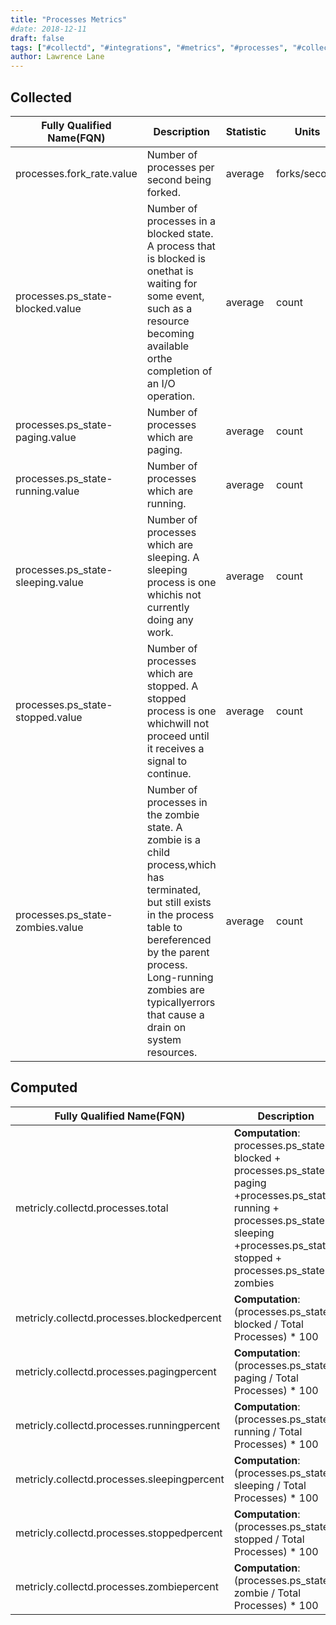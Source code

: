 ```yaml
---
title: "Processes Metrics"
#date: 2018-12-11
draft: false
tags: ["#collectd", "#integrations", "#metrics", "#processes", "#collectors" ]
author: Lawrence Lane
---
```


## Collected
| Fully Qualified Name(FQN)         | Description                                                                                                                                                                                                                                              | Statistic | Units        | Min | Max  | Sparse Data Strategy(SDS) | BASE | CORR | UTIL |
|-----------------------------------|----------------------------------------------------------------------------------------------------------------------------------------------------------------------------------------------------------------------------------------------------------|-----------|--------------|-----|------|---------------------------|------|------|------|
| processes.fork_rate.value         | Number of processes per second being forked.                                                                                                                                                                                                             | average   | forks/second | 0   | none | none                      | yes  | no   | no   |
| processes.ps_state-blocked.value  | Number of processes in a blocked state. A process that is blocked is onethat is waiting for some event, such as a resource becoming available orthe completion of an I/O operation.                                                                      | average   | count        | 0   | none | none                      | yes  | no   | no   |
| processes.ps_state-paging.value   | Number of processes which are paging.                                                                                                                                                                                                                    | average   | count        | 0   | none | none                      | yes  | no   | no   |
| processes.ps_state-running.value  | Number of processes which are running.                                                                                                                                                                                                                   | average   | count        | 0   | none | none                      | yes  | no   | no   |
| processes.ps_state-sleeping.value | Number of processes which are sleeping. A sleeping process is one whichis not currently doing any work.                                                                                                                                                  | average   | count        | 0   | none | none                      | yes  | no   | no   |
| processes.ps_state-stopped.value  | Number of processes which are stopped. A stopped process is one whichwill not proceed until it receives a signal to continue.                                                                                                                            | average   | count        | 0   | none | none                      | yes  | no   | no   |
| processes.ps_state-zombies.value  | Number of processes in the zombie state. A zombie is a child process,which has terminated, but still exists in the process table to bereferenced by the parent process. Long-running zombies are typicallyerrors that cause a drain on system resources. | average   | count        | 0   | none | none                      | yes  | no   | no   |

## Computed

| Fully Qualified Name(FQN)                   | Description                                                                                                                                                                           | Statistic | Units   | Min | Max  | BASE | CORR | UTIL |
|---------------------------------------------|---------------------------------------------------------------------------------------------------------------------------------------------------------------------------------------|-----------|---------|-----|------|------|------|------|
| metricly.collectd.processes.total           | **Computation**: processes.ps_state-blocked + processes.ps_state-paging +processes.ps_state-running + processes.ps_state-sleeping +processes.ps_state-stopped + processes.ps_state-zombies | average   | count   | 0   | none | yes  | yes  | no   |
| metricly.collectd.processes.blockedpercent  | **Computation**: (processes.ps_state-blocked / Total Processes) * 100                                                                                                                      | average   | percent | 0   | 100  | yes  | no   | no   |
| metricly.collectd.processes.pagingpercent   | **Computation**: (processes.ps_state-paging / Total Processes) * 100                                                                                                                       | average   | percent | 0   | 100  | yes  | no   | no   |
| metricly.collectd.processes.runningpercent  | **Computation**: (processes.ps_state-running / Total Processes) * 100                                                                                                                      | average   | percent | 0   | 100  | yes  | yes  | no   |
| metricly.collectd.processes.sleepingpercent | **Computation**: (processes.ps_state-sleeping / Total Processes) * 100                                                                                                                     | average   | percent | 0   | 100  | yes  | no   | no   |
| metricly.collectd.processes.stoppedpercent  | **Computation**: (processes.ps_state-stopped / Total Processes) * 100                                                                                                                      | average   | percent | 0   | 100  | yes  | no   | no   |
| metricly.collectd.processes.zombiepercent   | **Computation**: (processes.ps_state-zombie / Total Processes) * 100                                                                                                                       | average   | percent | 0   | 100  | yes  | no   | no   |
